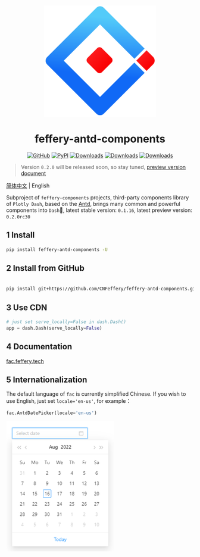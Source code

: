<p align="center">
	<img src="./fac-logo.svg" height=300></img>
</p>
<h1 align="center">feffery-antd-components</h1>
<div align="center">

[![GitHub](https://shields.io/badge/license-MIT-informational)](https://github.com/CNFeffery/feffery-antd-components/blob/master/LICENSE)
[![PyPI](https://img.shields.io/pypi/v/feffery-antd-components.svg?color=dark-green)](https://pypi.org/project/feffery-antd-components/)
[![Downloads](https://pepy.tech/badge/feffery-antd-components)](https://pepy.tech/project/feffery-antd-components)
[![Downloads](https://pepy.tech/badge/feffery-antd-components/month)](https://pepy.tech/project/feffery-antd-components)
[![Downloads](https://pepy.tech/badge/feffery-antd-components/week)](https://pepy.tech/project/feffery-antd-components)

</div>

> Version `0.2.0` will be released soon, so stay tuned, [preview version document](http://fac-next.feffery.tech/)

[简体中文](./README.md) | English

Subproject of `feffery-components` projects, third-party components library of `Plotly Dash`, based on the [Antd](https://github.com/ant-design/ant-design), brings many common and powerful components into `Dash`🥳, latest stable version: `0.1.16`, latest preview version: `0.2.0rc30`

## 1 Install

```bash
pip install feffery-antd-components -U
```

## 2 Install from GitHub

```bash

pip install git+https://github.com/CNFeffery/feffery-antd-components.git
```

## 3 Use CDN

```Python
# just set serve_locally=False in dash.Dash()
app = dash.Dash(serve_locally=False)
```

## 4 Documentation

<a href='http://fac.feffery.tech/' target='_blank'>fac.feffery.tech</a>

## 5 Internationalization

The default language of `fac` is currently simplified Chinese. If you wish to use English, just set `locale='en-us'`, for example：

```Python
fac.AntdDatePicker(locale='en-us')
```

<img src="./images/国际化示例.png" height=350></img>
